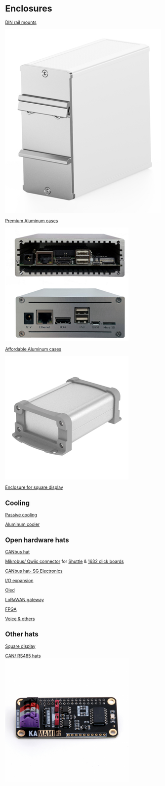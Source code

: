 # Enclosures

[DIN rail mounts](https://www.fischerelektronik.de/web_fischer/en_GB/cases/M1.12/Accessories%20for%20cases/$catalogue/fischerData/PR/RKL105_042/index.xhtml) 

![DIN](https://raw.githubusercontent.com/samuk/Open-Pi/main/v1/images/din.jpg)

[Premium Aluminum cases](https://www.fischerelektronik.com/web_fischer/en_GB/cases/M1.07/Miniature%20aluminium%20casing/$catalogue/fischerData/PR/AKG105_046_/search.xhtml)

<img src="https://raw.githubusercontent.com/samuk/Open-Pi/main/v1/images/premium.png" alt="can hat" style="width:400px;"> 

[Affordable Aluminum cases](https://www.aliexpress.com/item/1005005903163639.html)

<img src="https://raw.githubusercontent.com/samuk/Open-Pi/main/v1/images/afford.webp" alt="can hat" style="width:400px;"> 

[Enclosure for square display](https://www.shapeways.com/product/LLZUBU7HK/base-for-pimoroni-hyperpixel-and-raspberry-pi)

## Cooling

[Passive cooling](https://dickson.industries/)

[Aluminum cooler](https://geekworm.com/products/cm4-12mm-aluminum-alloy-heatsink-c235)

## Open hardware hats
[CANbus hat](https://oshwlab.com/Remiha/can-bus-auto-rpi-zero)

[Mikrobus/ Qwiic connector](https://www.tindie.com/products/bokra/rpi-to-mikrobustm/) for [Shuttle](https://www.mikroe.com/mikrobus-shuttle) & [1632 click boards](https://www.mikroe.com/click)

[CANbus hat- SG Electronics](https://www.sg-electronic-systems.com/can-bus-dual-base-v2-1-4-shield-for-raspberry/)

[I/O expansion](https://learn.adafruit.com/gpio-expander-bonnet/overview)

[Oled](https://www.adafruit.com/product/3531#description)

[LoRaWAN gateway](https://www.tindie.com/products/m2m/diy-kit-pcb-rak833-raspberry-hat-lorawan-gateway/)

[FPGA](https://shop.trenz-electronic.de/en/TE0876-02-A-IceZero-with-Lattice-ICE40HX-4-Mbit-external-SRAM-3.05-x-6.5-cm)

[Voice & others](https://www.adafruit.com/category/929)

## Other hats
[Square display](https://shop.pimoroni.com/products/hyperpixel-4-square?variant=30138251444307) 

[CAN/ RS485 hats](https://wiki.kamamilabs.com/index.php/KAmodRPi_CAN_RS485_HAT#Description)
<img src="https://raw.githubusercontent.com/samuk/Open-Pi/main/v1/images/can-hat.png" alt="can hat" style="width:400px;"> 
